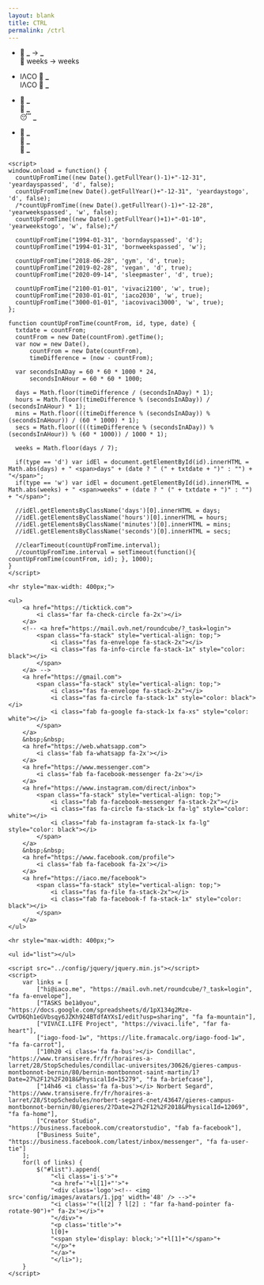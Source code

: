 ```yaml
---
layout: blank
title: CTRL
permalink: /ctrl
---
```


<head>
    <meta charset="utf-8">
    <meta http-equiv="X-UA-Compatible" content="IE=edge">
    <meta name="viewport" content="width=device-width, initial-scale=1">
    <title>IΛCO VIVΛCI</title>
    <link rel="stylesheet" href="../config/hi.css">
    <link rel="stylesheet" href="https://use.fontawesome.com/releases/v5.8.2/css/all.css" integrity="sha384-oS3vJWv+0UjzBfQzYUhtDYW+Pj2yciDJxpsK1OYPAYjqT085Qq/1cq5FLXAZQ7Ay" crossorigin="anonymous">
</head>
<body>
    <ul>
        <li class='i-s'>
            <a>
                <div class='logo'>
                    <i class='fas fa-history fa-2x'></i>
                </div>
                <script>
                    Date.prototype.getWeekNumber = function(){
                      var d = new Date(Date.UTC(this.getFullYear(), this.getMonth(), this.getDate()));
                      var dayNum = d.getUTCDay() || 7;
                      d.setUTCDate(d.getUTCDate() + 4 - dayNum);
                      var yearStart = new Date(Date.UTC(d.getUTCFullYear(), 0, 1));
                      var w = Math.ceil((((d - yearStart) / 86400000) + 1)/7);
                      if(this.getDay() == 0 | this.getDay() == 6) w = w + 1;
                      return w;
                    };
                </script>
                <p class='title'>
                    <script>document.write(new Date().getFullYear());</script> 📆 <b id="yeardayspassed">_</b> → <b id="yeardaystogo">_</b><br>
                    <script>document.write(new Date().getFullYear());</script> 📆 <script>document.write(new Date().getWeekNumber());</script> <span>weeks</span> → <script>document.write(new Date(new Date().getFullYear(), 11, 31).getWeekNumber() - new Date().getWeekNumber());</script> <span>weeks</span><br>
                </p>
            </a>
        </li>
        <li class='i-s'>
            <a>
                <div class='logo'>
                    <i class='fas fa-star fa-2x'></i>
                </div>
                <p class='title'>
                    IΛCO 🌟 <b id="borndayspassed">_</b><br>
                    IΛCO 🌟 <b id="bornweekspassed">_</b><br>
                </p>
            </a>
        </li>
        <li class='i-s'>
            <a>
                <div class='logo'>
                    <i class='fas fa-calendar-check fa-2x'></i>
                </div>
                <p class='title'>
                    💪 <b id="gym">_</b><br>
                    🌱 <b id="vegan">_</b><br>
                    😴 <b id="sleepmaster">_</b>
                </p>
            </a>
        </li>
        <li class='i-s'>
            <a>
                <div class='logo'>
                    <i class='fas fa-user-astronaut fa-2x'></i>
                </div>
                <p class='title'>
                    🐢 <b id="iaco2030">_</b><br>
                    🌲 <b id="vivaci2100">_</b><br>
                    🔮 <b id="iacovivaci3000">_</b><br>
                </p>
            </a>
        </li>
    </ul>

    <script>
    window.onload = function() {
      countUpFromTime((new Date().getFullYear()-1)+"-12-31", 'yeardayspassed', 'd', false);
      countUpFromTime(new Date().getFullYear()+"-12-31", 'yeardaystogo', 'd', false);
      /*countUpFromTime((new Date().getFullYear()-1)+"-12-28", 'yearweekspassed', 'w', false);
      countUpFromTime((new Date().getFullYear()+1)+"-01-10", 'yearweekstogo', 'w', false);*/

      countUpFromTime("1994-01-31", 'borndayspassed', 'd');
      countUpFromTime("1994-01-31", 'bornweekspassed', 'w');

      countUpFromTime("2018-06-28", 'gym', 'd', true);
      countUpFromTime("2019-02-28", 'vegan', 'd', true);
      countUpFromTime("2020-09-14", 'sleepmaster', 'd', true);

      countUpFromTime("2100-01-01", 'vivaci2100', 'w', true);
      countUpFromTime("2030-01-01", 'iaco2030', 'w', true);
      countUpFromTime("3000-01-01", 'iacovivaci3000', 'w', true);
    };

    function countUpFromTime(countFrom, id, type, date) {
      txtdate = countFrom;
      countFrom = new Date(countFrom).getTime();
      var now = new Date(),
          countFrom = new Date(countFrom),
          timeDifference = (now - countFrom);

      var secondsInADay = 60 * 60 * 1000 * 24,
          secondsInAHour = 60 * 60 * 1000;

      days = Math.floor(timeDifference / (secondsInADay) * 1);
      hours = Math.floor((timeDifference % (secondsInADay)) / (secondsInAHour) * 1);
      mins = Math.floor(((timeDifference % (secondsInADay)) % (secondsInAHour)) / (60 * 1000) * 1);
      secs = Math.floor((((timeDifference % (secondsInADay)) % (secondsInAHour)) % (60 * 1000)) / 1000 * 1);

      weeks = Math.floor(days / 7);

      if(type == 'd') var idEl = document.getElementById(id).innerHTML = Math.abs(days) + " <span>days" + (date ? " (" + txtdate + ")" : "") + "</span>";
      if(type == 'w') var idEl = document.getElementById(id).innerHTML = Math.abs(weeks) + " <span>weeks" + (date ? " (" + txtdate + ")" : "") + "</span>";

      //idEl.getElementsByClassName('days')[0].innerHTML = days;
      //idEl.getElementsByClassName('hours')[0].innerHTML = hours;
      //idEl.getElementsByClassName('minutes')[0].innerHTML = mins;
      //idEl.getElementsByClassName('seconds')[0].innerHTML = secs;

      //clearTimeout(countUpFromTime.interval);
      //countUpFromTime.interval = setTimeout(function(){ countUpFromTime(countFrom, id); }, 1000);
    }
    </script>

    <hr style="max-width: 400px;">

    <ul>
        <a href="https://ticktick.com">
            <i class='far fa-check-circle fa-2x'></i>
        </a>
        <!-- <a href="https://mail.ovh.net/roundcube/?_task=login">
            <span class="fa-stack" style="vertical-align: top;">
                <i class="fas fa-envelope fa-stack-2x"></i>
                <i class="fas fa-info-circle fa-stack-1x" style="color: black"></i>
            </span>
        </a> -->
        <a href="https://gmail.com">
            <span class="fa-stack" style="vertical-align: top;">
                <i class="fas fa-envelope fa-stack-2x"></i>
                <i class="fas fa-circle fa-stack-1x" style="color: black"></i>
                <i class="fab fa-google fa-stack-1x fa-xs" style="color: white"></i>
            </span>
        </a>
        &nbsp;&nbsp;
        <a href="https://web.whatsapp.com">
            <i class='fab fa-whatsapp fa-2x'></i>
        </a>
        <a href="https://www.messenger.com">
            <i class='fab fa-facebook-messenger fa-2x'></i>
        </a>
        <a href="https://www.instagram.com/direct/inbox">
            <span class="fa-stack" style="vertical-align: top;">
                <i class="fab fa-facebook-messenger fa-stack-2x"></i>
                <i class="fas fa-circle fa-stack-1x fa-lg" style="color: white"></i>
                <i class="fab fa-instagram fa-stack-1x fa-lg" style="color: black"></i>
            </span>
        </a>
        &nbsp;&nbsp;
        <a href="https://www.facebook.com/profile">
            <i class='fab fa-facebook fa-2x'></i>
        </a>
        <a href="https://iaco.me/facebook">
            <span class="fa-stack" style="vertical-align: top;">
                <i class="fas fa-file fa-stack-2x"></i>
                <i class="fab fa-facebook-f fa-stack-1x" style="color: black"></i>
            </span>
        </a>
    </ul>

    <hr style="max-width: 400px;">

    <ul id="list"></ul>

    <script src="../config/jquery/jquery.min.js"></script>
    <script>
        var links = [
            ["hi@iaco.me", "https://mail.ovh.net/roundcube/?_task=login", "fa fa-envelope"],
            ["TASKS be1à0you", "https://docs.google.com/spreadsheets/d/1pX134g2Mze-CwYD6Qh1eGVbsqy6JZKh924BTdfAYXsI/edit?usp=sharing", "fa fa-mountain"],
            ["VIVΛCI.LIFE Project", "https://vivaci.life", "far fa-heart"],
            ["iago-food-1w", "https://lite.framacalc.org/iago-food-1w", "fa fa-carrot"],
            ["10h20 <i class='fa fa-bus'></i> Condillac", "https://www.transisere.fr/fr/horaires-a-larret/28/StopSchedules/condillac-universites/30626/gieres-campus-montbonnot-bernin/80/bernin-montbonnot-saint-martin/1?Date=27%2F12%2F2018&PhysicalId=15279", "fa fa-briefcase"],
            ["14h46 <i class='fa fa-bus'></i> Norbert Segard", "https://www.transisere.fr/fr/horaires-a-larret/28/StopSchedules/norbert-segard-cnet/43647/gieres-campus-montbonnot-bernin/80/gieres/2?Date=27%2F12%2F2018&PhysicalId=12069", "fa fa-home"],
            ["Creator Studio", "https://business.facebook.com/creatorstudio", "fab fa-facebook"],
            ["Business Suite", "https://business.facebook.com/latest/inbox/messenger", "fa fa-user-tie"]
        ];
        for(l of links) {
            $("#list").append(
                "<li class='i-s'>"+
                "<a href='"+l[1]+"'>"+
                "<div class='logo'><!-- <img src='config/images/avatars/1.jpg' width='48' /> -->"+
                "<i class='"+(l[2] ? l[2] : "far fa-hand-pointer fa-rotate-90")+" fa-2x'></i>"+
                "</div>"+
                "<p class='title'>"+
                l[0]+
                "<span style='display: block;'>"+l[1]+"</span>"+
                "</p>"+
                "</a>"+
                "</li>");
        }
    </script>

</body>
